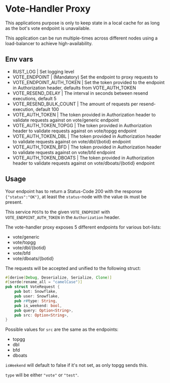 # Vote-Handler Proxy
This applications purpose is only to keep state in a local cache for 
as long as the bot's vote endpoint is unavailable.

This application can be run multiple-times across different nodes using
a load-balancer to achieve high-availability.

## Env vars
* RUST_LOG | Set logging level
* VOTE_ENDPOINT | (Mandatory) Set the endpoint to proxy requests to
* VOTE_ENDPOINT_AUTH_TOKEN | Set the token provided to the endpoint in Authorization 
header, defaults from VOTE_AUTH_TOKEN
* VOTE_RESEND_DELAY | The interval in seconds between resend 
executions, default 5
* VOTE_RESEND_BULK_COUNT | The amount of requests per resend-execution, 
default 100
* VOTE_AUTH_TOKEN | The token provided in Authorization header to validate requests
against on vote/generic endpoint
* VOTE_AUTH_TOKEN_TOPGG | The token provided in Authorization header to validate 
requests against on vote/topgg endpoint
* VOTE_AUTH_TOKEN_DBL | The token provided in Authorization header to validate requests
against on vote/dbl/{botid} endpoint
* VOTE_AUTH_TOKEN_BFD | The token provided in Authorization header to validate requests
against on vote/bfd endpoint
* VOTE_AUTH_TOKEN_DBOATS | The token provided in Authorization header to validate 
requests against on vote/dboats/{botid} endpoint

## Usage
Your endpoint has to return a Status-Code 200 with the response ``{"status":"OK"}``, 
at least the `status`-node with the value `Ok` must be present.

This service `POST`s to the given `VOTE_ENDPOINT` with `VOTE_ENDPOINT_AUTH_TOKEN` in 
the `Authorization` header.

The vote-handler proxy exposes 5 different endpoints for various bot-lists:
* vote/generic
* vote/topgg
* vote/dbl/{botid}
* vote/bfd
* vote/dboats/{botid}

The requests will be accepted and unified to the following struct:

```rust
#[derive(Debug, Deserialize, Serialize, Clone)]
#[serde(rename_all = "camelCase")]
pub struct VoteRequest {
    pub bot: Snowflake,
    pub user: Snowflake,
    pub r#type: String,
    pub is_weekend: bool,
    pub query: Option<String>,
    pub src: Option<String>,
}
```

Possible values for `src` are the same as the endpoints:
* topgg
* dbl
* bfd
* dboats

`isWeekend` will default to false if it's not set, as only topgg sends this.

`type` will be either `"vote"` or `"test"`.